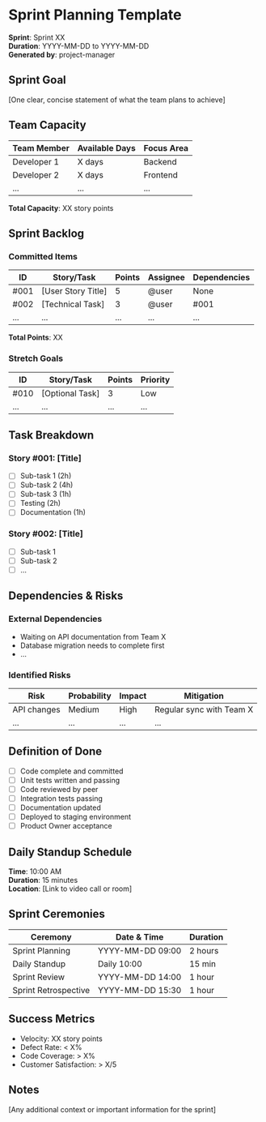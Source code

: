 # Sprint Planning Template

**Sprint**: Sprint XX  
**Duration**: YYYY-MM-DD to YYYY-MM-DD  
**Generated by**: project-manager  

## Sprint Goal
[One clear, concise statement of what the team plans to achieve]

## Team Capacity
| Team Member | Available Days | Focus Area |
|------------|---------------|------------|
| Developer 1 | X days | Backend |
| Developer 2 | X days | Frontend |
| ... | ... | ... |

**Total Capacity**: XX story points

## Sprint Backlog

### Committed Items
| ID | Story/Task | Points | Assignee | Dependencies |
|----|------------|--------|----------|--------------|
| #001 | [User Story Title] | 5 | @user | None |
| #002 | [Technical Task] | 3 | @user | #001 |
| ... | ... | ... | ... | ... |

**Total Points**: XX

### Stretch Goals
| ID | Story/Task | Points | Priority |
|----|------------|--------|----------|
| #010 | [Optional Task] | 3 | Low |
| ... | ... | ... | ... |

## Task Breakdown

### Story #001: [Title]
- [ ] Sub-task 1 (2h)
- [ ] Sub-task 2 (4h)
- [ ] Sub-task 3 (1h)
- [ ] Testing (2h)
- [ ] Documentation (1h)

### Story #002: [Title]
- [ ] Sub-task 1
- [ ] Sub-task 2
- [ ] ...

## Dependencies & Risks

### External Dependencies
- Waiting on API documentation from Team X
- Database migration needs to complete first
- ...

### Identified Risks
| Risk | Probability | Impact | Mitigation |
|------|------------|--------|------------|
| API changes | Medium | High | Regular sync with Team X |
| ... | ... | ... | ... |

## Definition of Done
- [ ] Code complete and committed
- [ ] Unit tests written and passing
- [ ] Code reviewed by peer
- [ ] Integration tests passing
- [ ] Documentation updated
- [ ] Deployed to staging environment
- [ ] Product Owner acceptance

## Daily Standup Schedule
**Time**: 10:00 AM  
**Duration**: 15 minutes  
**Location**: [Link to video call or room]

## Sprint Ceremonies
| Ceremony | Date & Time | Duration |
|----------|------------|----------|
| Sprint Planning | YYYY-MM-DD 09:00 | 2 hours |
| Daily Standup | Daily 10:00 | 15 min |
| Sprint Review | YYYY-MM-DD 14:00 | 1 hour |
| Sprint Retrospective | YYYY-MM-DD 15:30 | 1 hour |

## Success Metrics
- Velocity: XX story points
- Defect Rate: < X%
- Code Coverage: > X%
- Customer Satisfaction: > X/5

## Notes
[Any additional context or important information for the sprint]